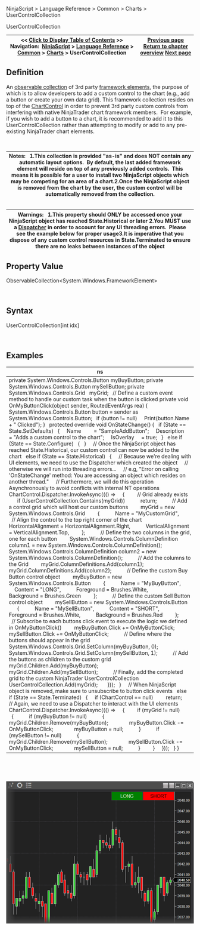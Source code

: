 ﻿


NinjaScript \> Language Reference \> Common \> Charts \> UserControlCollection






















UserControlCollection







| \<\< [Click to Display Table of Contents](usercontrolcollection.md) \>\> **Navigation:**     [NinjaScript](ninjascript.md) \> [Language Reference](language_reference_wip.md) \> [Common](common.md) \> [Charts](chart.md) \> UserControlCollection | [Previous page](stroke_class.md) [Return to chapter overview](chart.md) [Next page](drawing.md) |
| --- | --- |











## Definition


An [observable collection](https://msdn.microsoft.com/en-us/library/ms668604(v=vs.110).aspx) of 3rd party [framework elements](https://msdn.microsoft.com/en-us/library/system.windows.frameworkelement(v=vs.110).aspx), the purpose of which is to allow developers to add a custom control to the chart (e.g., add a button or create your own data grid). This framework collection resides on top of the [ChartControl](chartcontrol.md) in order to prevent 3rd party custom controls from interfering with native NinjaTrader chart framework members.  For example, if you wish to add a button to a chart, it is recommended to add it to this UserControlCollection rather than attempting to modify or add to any pre\-existing NinjaTrader chart elements.  


 




| Notes:   1\.This collection is provided "as\-is" and does NOT contain any automatic layout options.  By default, the last added framework element will reside on top of any previously added controls.  This means it is possible for a user to install two NinjaScript objects which may be competing for an area of a chart.2\.Once the NinjaScript object is removed from the chart by the user, the custom control will be automatically removed from the collection. |
| --- |



## 


## 




| Warnings:   1\.This property should ONLY be accessed once your NinjaScript object has reached State.Historical or later 2\.You MUST use a [Dispatcher](https://msdn.microsoft.com/en-us/library/system.windows.threading.dispatcher(v=vs.110).aspx) in order to account for any UI threading errors.  Please see the example below for proper usage3\.It is imperative that you dispose of any custom control resources in State.Terminated to ensure there are no leaks between instances of the object |
| --- |



## 


## Property Value


ObservableCollection\<System.Windows.FrameworkElement\>


 


## Syntax


UserControlCollection\[int idx]


 


## Examples




| ns |
| --- |
| private System.Windows.Controls.Button myBuyButton; private System.Windows.Controls.Button mySellButton; private System.Windows.Controls.Grid   myGrid;   // Define a custom event method to handle our custom task when the button is clicked private void OnMyButtonClick(object sender, RoutedEventArgs rea) {    System.Windows.Controls.Button button \= sender as System.Windows.Controls.Button;    if (button !\= null)      Print(button.Name \+ " Clicked"); }   protected override void OnStateChange() {    if (State \=\= State.SetDefaults)    {      Name         \= "SampleAddButton";      Description   \= "Adds a custom control to the chart";      IsOverlay     \= true;    }    else if (State \=\= State.Configure)    {    }      // Once the NinjaScript object has reached State.Historical, our custom control can now be added to the chart    else if (State \=\= State.Historical)    {      // Because we're dealing with UI elements, we need to use the Dispatcher which created the object      // otherwise we will run into threading errors...      // e.g, "Error on calling 'OnStateChange' method: You are accessing an object which resides on another thread."      // Furthermore, we will do this operation Asynchronously to avoid conflicts with internal NT operations      ChartControl.Dispatcher.InvokeAsync((() \=\>      {          // Grid already exists          if (UserControlCollection.Contains(myGrid))            return;            // Add a control grid which will host our custom buttons          myGrid \= new System.Windows.Controls.Grid          {            Name \= "MyCustomGrid",            // Align the control to the top right corner of the chart            HorizontalAlignment \= HorizontalAlignment.Right,            VerticalAlignment \= VerticalAlignment.Top,          };            // Define the two columns in the grid, one for each button          System.Windows.Controls.ColumnDefinition column1 \= new System.Windows.Controls.ColumnDefinition();          System.Windows.Controls.ColumnDefinition column2 \= new System.Windows.Controls.ColumnDefinition();            // Add the columns to the Grid          myGrid.ColumnDefinitions.Add(column1\);          myGrid.ColumnDefinitions.Add(column2\);            // Define the custom Buy Button control object          myBuyButton \= new System.Windows.Controls.Button          {            Name \= "MyBuyButton",            Content \= "LONG",            Foreground \= Brushes.White,            Background \= Brushes.Green          };            // Define the custom Sell Button control object          mySellButton \= new System.Windows.Controls.Button          {            Name \= "MySellButton",            Content \= "SHORT",            Foreground \= Brushes.White,            Background \= Brushes.Red          };            // Subscribe to each buttons click event to execute the logic we defined in OnMyButtonClick()          myBuyButton.Click \+\= OnMyButtonClick;          mySellButton.Click \+\= OnMyButtonClick;            // Define where the buttons should appear in the grid          System.Windows.Controls.Grid.SetColumn(myBuyButton, 0);          System.Windows.Controls.Grid.SetColumn(mySellButton, 1);            // Add the buttons as children to the custom grid          myGrid.Children.Add(myBuyButton);          myGrid.Children.Add(mySellButton);            // Finally, add the completed grid to the custom NinjaTrader UserControlCollection          UserControlCollection.Add(myGrid);        }));    }      // When NinjaScript object is removed, make sure to unsubscribe to button click events    else if (State \=\= State.Terminated)    {      if (ChartControl \=\= null)          return;        // Again, we need to use a Dispatcher to interact with the UI elements      ChartControl.Dispatcher.InvokeAsync((() \=\>      {          if (myGrid !\= null)          {            if (myBuyButton !\= null)            {                myGrid.Children.Remove(myBuyButton);                myBuyButton.Click \-\= OnMyButtonClick;                myBuyButton \= null;            }            if (mySellButton !\= null)            {                myGrid.Children.Remove(mySellButton);                mySellButton.Click \-\= OnMyButtonClick;                mySellButton \= null;            }          }      }));    } } |



 


 


![AddOnFrameWorkExample2](addonframeworkexample2.png)








